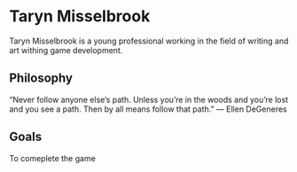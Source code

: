 # Taryn Misselbrook

Taryn Misselbrook is a young professional working in the field of writing and art withing game development. 

## Philosophy

“Never follow anyone else’s path. Unless you’re in the woods and you’re lost and you see a path. Then by all means follow that path.”
— Ellen DeGeneres

## Goals 

To comeplete the game

